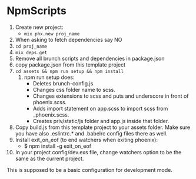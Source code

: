 # NpmScripts

1. Create new project:
    * `mix phx.new proj_name`
2. When asking to fetch dependencies say NO
3. `cd proj_name`
4. `mix deps.get`
5. Remove all brunch scripts and dependencies in package.json
6. copy package.json from this template project
7. `cd assets && npm run setup && npm install`
    1. npm run setup does:
        * Deletes brunch-config.js
        * Changes css folder name to scss.
        * Changes extensions to scss and puts and underscore in front of phoenix.scss. 
        * Adds import statement on app.scss to import scss from \_phoenix.scss.
        * Creates priv/static/js folder and app.js inside that folder.
8. Copy build.js from this template project to your assets folder. Make sure you have also .eslintrc.\* and .babelrc config files there as well.
9. Install exit_on_eof (to end watchers when exiting phoenix):
    * $ npm install -g exit_on_eof
10. In your project config/dev.exs file, change watchers option to be the same as the current project.

This is supposed to be a basic configuration for development mode.
